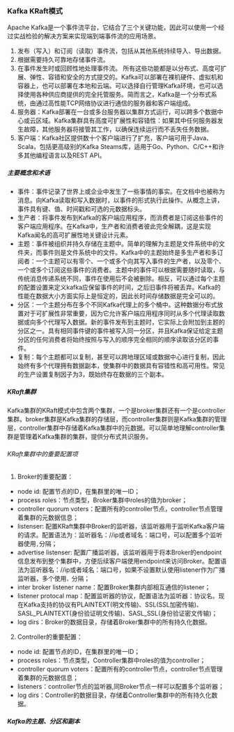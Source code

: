 ### Kafka KRaft模式

Apache Kafka是一个事件流平台，它结合了三个关键功能，因此可以使用一个经过实战检验的解决方案来实现端到端事件流的应用场景。
1. 发布（写入）和订阅（读取）事件流，包括从其他系统持续导入、导出数据。
2. 根据需要持久可靠地存储事件流。
3. 在事件发生时或回顾性地处理事件流。
所有这些功能都是以分布式、高度可扩展、弹性、容错和安全的方式提交的。Kafka可以部署在裸机硬件、虚拟机和容器上，也可以部署在本地和云端。可以选择自行管理Kafka环境，也可以选择使用各种供应商提供的完全托管服务。简而言之，Kafka是一个分布式系统，由通过高性能TCP网络协议进行通信的服务器和客户端组成。
1. 服务器：Kafka部署在一台或多台服务器以集群方式运行，可以跨多个数据中心或云区域。Kafka集群具有高度可扩展性和容错性：如果其中任何服务器发生故障，其他服务器将接管其工作，以确保连续运行而不丢失任务数据。
2. 客户端：Kafka社区提供数十个客户端进行了扩充，客户端可用于Java、Scala，包括更高级别的Kafka Steams库，适用于Go、Python、C/C++和许多其他编程语言以及REST API。

##### 主要概念和术语

* 事件：事件记录了世界上或企业中发生了一些事情的事实。在文档中也被称为消息。向Kafka读取和写入数据时，以事件的形式执行此操作。从概念上讲，事件具有键、值、时间戳和可选的元数据标头。
* 生产者：将事件发布到Kafka的客户端应用程序，而消费者是订阅这些事件的客户端应用程序。在Kafka中，生产者和消费者彼此完全解耦，这是实现Kafka闻名的高可扩展性地关键设计元素。
* 主题：事件被组织并持久存储在主题中。简单的理解为主题是文件系统中的文件夹，而事件则是文件系统中的文件。Kafka中的主题始终是多生产者和多订阅者：一个主题可以有零个、一个或多个向其写入事件的生产者，以及零个、一个或多个订阅这些事件的消费者。主题中的事件可以根据需要随时读取，与传统消息传递系统不同，事件在使用后不会被删除。相反，可以通过每个主题的配置设置来定义kafka应保留事件的时间，之后旧事件将被丢弃。Kafka的性能在数据大小方面实际上是恒定的，因此长时间存储数据是完全可以的。
* 分区：一个主题分布在多个不同Kafka代理上的多个桶中。这种数据分布式放置对于可扩展性非常重要，因为它允许客户端应用程序同时从多个代理读取数据或向多个代理写入数据。新的事件发布到主题时，它实际上会附加到主题的分区之一。具有相同事件键的事件被写入同一分区，并且Kafka保证给定主题分区的任何消费者将始终按照与写入的顺序完全相同的顺序读取该分区的事件。
* 复制：每个主题都可以复制，甚至可以跨地理区域或数据中心进行复制，因此始终有多个代理拥有数据副本，使集群中的数据具有容错性和高可用性。常见的生产设置复制因子为3，既始终存在数据的三个副本。

##### KRaft集群

Kafka集群的KRaft模式中包含两个集群，一个是broker集群还有一个是controller集群。broker集群是Kafka集群的存储层，而controller集群则是Kafka集群的管理层，controller集群中存储着Kafka集群中的元数据。可以简单地理解controller集群是管理着Kafka集群的集群，提供分布式共识服务。

###### KRaft集群中的重要配置项

1. Broker的重要配置：
* node id: 配置节点的ID，在集群里的唯一ID；
* process roles：节点类型，Broker集群中roles的值为broker；
* controller quorum voters：配置所有的controller节点，controller节点管理着集群的元数据信息；
* listenser: 配置KRaft集群中Broker的监听器，该监听器用于监听Kafka客户端的请求。配置语法为：监听器名：//ip或者域名：端口号，可以配置多个监听器使用`,`分隔；
* advertise listenser: 配置广播监听器，该监听器用于将本Broker的endpoint信息发布到整个集群中，方便后续客户端使用endpoint来访问Broker。配置语法为监听器名：//ip或者域名：端口号，如果不设置默认使用listener作为广播监听器，多个使用`，`分隔；
* inter broker listener name：配置Broker集群内部相互通信的listener；
* listener protocal map：配置监听器的协议，配置语法为监听器：协议名。现在Kafka支持的协议有PLAINTEXT(明文传输)、SSL(SSL加密传输)、SASL_PLAINTEXT(身份验证明文传输)、SASL_SSL(身份验证密文传输)；
* log dirs：Broker的数据目录，存储着Broker集群中的所有持久化数据。

2. Controller的重要配置：
* node id: 配置节点的ID，在集群里的唯一ID；
* process roles：节点类型，Controller集群中roles的值为controller；
* controller quorum voters：配置所有的controller节点，controller节点管理着集群的元数据信息；
* listeners：controller节点的监听器,同Broker节点一样可以配置多个监听器；
* log dirs：Controller的数据目录，存储着Controller集群中的所有持久化数据。

##### Kafka的主题、分区和副本





